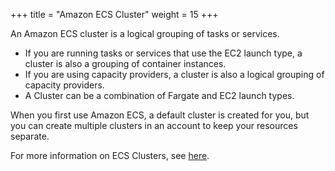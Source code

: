 +++
title = "Amazon ECS Cluster"
weight = 15
+++


An Amazon ECS cluster is a logical grouping of tasks or services.

- If you are running tasks or services that use the EC2 launch type, a cluster is also a grouping of container instances.
- If you are using capacity providers, a cluster is also a logical grouping of capacity providers.
- A Cluster can be a combination of Fargate and EC2 launch types.

When you first use Amazon ECS, a default cluster is created for you, but you can create multiple clusters in an account to keep your resources separate.

For more information on ECS Clusters, see [here](https://docs.aws.amazon.com/AmazonECS/latest/developerguide/clusters.html).

